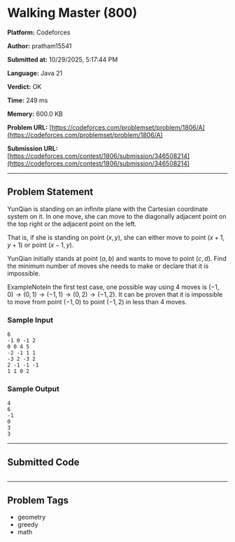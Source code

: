 
# Walking Master (800)

**Platform:** Codeforces  

**Author:** pratham15541  

**Submitted at:** 10/29/2025, 5:17:44 PM  

**Language:** Java 21  

**Verdict:** OK  

**Time:** 249 ms  

**Memory:** 600.0 KB  

**Problem URL:** [https://codeforces.com/problemset/problem/1806/A](https://codeforces.com/problemset/problem/1806/A)  

**Submission URL:** [https://codeforces.com/contest/1806/submission/346508214](https://codeforces.com/contest/1806/submission/346508214)  

---

## Problem Statement
YunQian is standing on an infinite plane with the Cartesian coordinate system on it. In one move, she can move to the diagonally adjacent point on the top right or the adjacent point on the left.

That is, if she is standing on point $(x,y)$, she can either move to point $(x+1,y+1)$ or point $(x-1,y)$.

YunQian initially stands at point $(a,b)$ and wants to move to point $(c,d)$. Find the minimum number of moves she needs to make or declare that it is impossible.

ExampleNoteIn the first test case, one possible way using $4$ moves is $(-1,0)\to (0,1)\to (-1,1)\to (0,2)\to (-1,2)$. It can be proven that it is impossible to move from point $(-1,0)$ to point $(-1,2)$ in less than $4$ moves.

### Sample Input
```
6
-1 0 -1 2
0 0 4 5
-2 -1 1 1
-3 2 -3 2
2 -1 -1 -1
1 1 0 2
```

### Sample Output
```
4
6
-1
0
3
3
```

---

## Submitted Code

```java

```

---

## Problem Tags
- geometry
- greedy
- math
